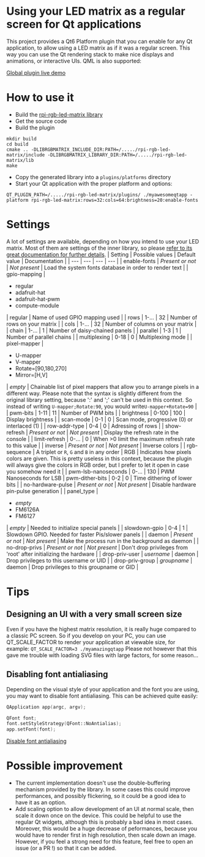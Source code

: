 # Using your LED matrix as a regular screen for Qt applications

This project provides a Qt6 Platform plugin that you can enable for any Qt application, to allow using a LED matrix as if it was a regular screen. This way you can use the Qt rendering stack to make nice displays and animations, or interactive UIs. QML is also supported:

[Global plugin live demo](doc/showcase.gif)

# How to use it
* Build the [rpi-rgb-led-matrix library](https://github.com/hzeller/rpi-rgb-led-matrix)
* Get the source code
* Build the plugin
```
mkdir build
cd build
cmake .. -DLIBRGBMATRIX_INCLUDE_DIR:PATH=/...../rpi-rgb-led-matrix/include -DLIBRGBMATRIX_LIBRARY_DIR:PATH=/...../rpi-rgb-led-matrix/lib
make
```
* Copy the generated library into a `plugins/platforms` directory
* Start your Qt application with the proper platform and options:
```
QT_PLUGIN_PATH=/...../rpi-rgb-led-matrix/plugins/ ./myawesomeqtapp -platform rpi-rgb-led-matrix:rows=32:cols=64:brightness=20:enable-fonts
```

# Settings
A lot of settings are available, depending on how you intend to use your LED matrix. Most of them are settings of the inner library, so please [refer to its great documentation for further details](https://github.com/hzeller/rpi-rgb-led-matrix?tab=readme-ov-file#types-of-displays).
| Setting | Possible values | Default value | Documentation |
| --- | --- | --- | --- |
| enable-fonts | _Present or not_ | _Not present_ | Load the system fonts database in order to render text |
| gpio-mapping | <ul><li>regular</li><li>adafruit-hat</li><li>adafruit-hat-pwm</li><li>compute-module</li></ul> | regular | Name of used GPIO mapping used |
| rows | 1-... | 32 | Number of rows on your matrix |
| cols | 1-... | 32 | Number of columns on your matrix |
| chain | 1-... | 1 | Number of daisy-chained panels |
| parallel | 1-3 | 1 | Number of parallel chains |
| multiplexing | 0-18 | 0 | Multiplexing mode |
| pixel-mapper | <ul><li>U-mapper</li><li>V-mapper</li><li>Rotate=[90,180,270]</li><li>Mirror=[H,V]</li></ul> | _empty_ | Chainable list of pixel mappers that allow you to arrange pixels in a different way. Please note that the syntax is slightly different from the original library setting, because ':' and ';' can't be used in this context. So instead of writing `U-mapper;Rotate:90`, you would write`U-mapper+Rotate=90` |
| pwm-bits | 1-11 | 11 | Number of PWM bits |
| brightness | 0-100 | 100 | Display brightness |
| scan-mode | 0-1 | 0 | Scan mode, progressive (0) or interlaced (1) |
| row-addr-type | 0-4 | 0 | Adressing of rows |
| show-refresh | _Present or not_ | _Not present_ | Display the refresh rate in the console |
| limit-refresh | 0-... | 0 | When >0 limit the maximum refresh rate to this value |
| inverse | _Present or not_ | _Not present_ | Inverse colors |
| rgb-sequence | A triplet or `R`, `G` and `B` in any order | RGB | Indicates how pixels colors are given. This is pretty useless in this context, because the plugin will always give the colors in RGB order, but I prefer to let it open in case you somehow need it |
| pwm-lsb-nanoseconds | 0-... | 130 | PWM Nanoseconds for LSB
| pwm-dither-bits | 0-2 | 0 | Time dithering of lower bits |
| no-hardware-pulse | _Present or not_ | _Not present_ | Disable hardware pin-pulse generation |
| panel_type | <ul><li>_empty_</li><li>FM6126A</li><li>FM6127</li></ul> | _empty_ | Needed to initialize special panels |
| slowdown-gpio | 0-4 | 1 | Slowdown GPIO. Needed for faster Pis/slower panels |
| daemon | _Present or not_ | _Not present_ | Make the process run in the background as daemon |
| no-drop-privs | _Present or not_ | _Not present_ | Don't drop privileges from 'root' after initializing the hardware |
| drop-priv-user | _username_ | daemon | Drop privileges to this username or UID |
| drop-priv-group | _groupname_ | daemon | Drop privileges to this groupname or GID |

# Tips
## Designing an UI with a very small screen size
Even if you have the highest matrix resolution, it is really huge compared to a classic PC screen. So if you develop on your PC, you can use QT_SCALE_FACTOR to render your application at viewable size, for example:
```QT_SCALE_FACTOR=3 ./myamazingqtapp```
Please not however that this gave me trouble with loading SVG files with large factors, for some reason...

## Disabling font antialiasing
Depending on the visual style of your application and the font you are using, you may want to disable font antialiasing. This can be achieved quite easily:
```c++
QApplication app(argc, argv);

QFont font;
font.setStyleStrategy(QFont::NoAntialias);
app.setFont(font);
```

[Disable font antialiasing](doc/font-antialiasing.png)

# Possible improvement
* The current implementation doesn't use the double-buffering mechanism provided by the library. In some cases this could improve performances, and possibly flickering, so it could be a good idea to have it as an option.
* Add scaling option to allow development of an UI at normal scale, then scale it down once on the device. This could be helpful to use the regular Qt widgets, although this is probably a bad idea in most cases. Moreover, this would be a huge decrease of peformances, because you would have to render first in high resolution, then scale down an image. However, if you feel a strong need for this feature, feel free to open an issue (or a PR !) so that it can be added.

